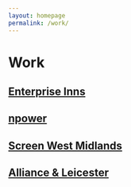 ```yaml
---
layout: homepage
permalink: /work/
---
```


# Work

<div class="enterprise-wrap">
    <a href="/enterprise/" class="island">
        <h2>Enterprise Inns</h2>
    </a>
</div>

<div class="npower-wrap">
    <a href="/npower/" class="island">
        <h2>npower</h2>
    </a>
</div>

<div class="swm-wrap">
    <a href="/screen-west-midlands/" class="island">
        <h2>Screen West Midlands</h2>
    </a>
</div>

<div class="al-wrap">
    <a href="/alliance-and-leicester/" class="island">
        <h2>Alliance &amp; Leicester</h2>
    </a>
</div>

